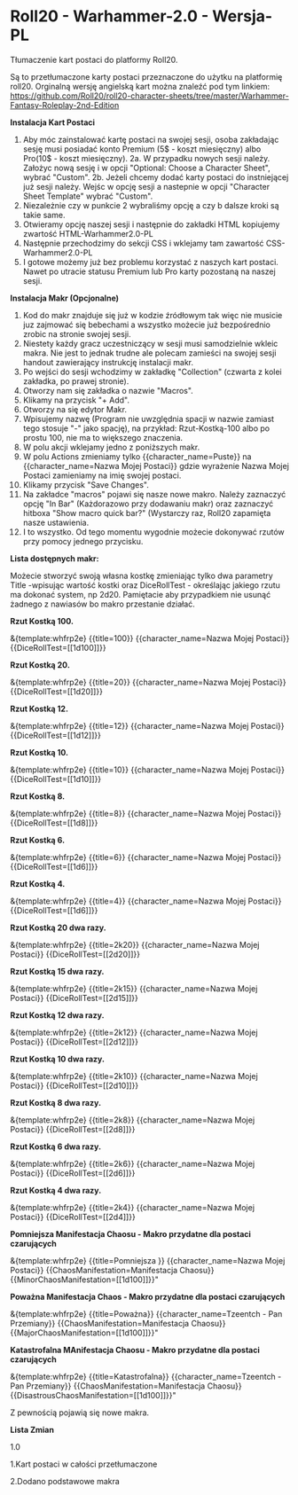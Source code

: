 # Roll20 - Warhammer-2.0 - Wersja-PL
Tłumaczenie kart postaci do platformy Roll20.

Są to przetłumaczone karty postaci przeznaczone do użytku na platformię roll20. 
Orginalną wersję angielską kart można znaleźć pod tym linkiem: https://github.com/Roll20/roll20-character-sheets/tree/master/Warhammer-Fantasy-Roleplay-2nd-Edition

<b>Instalacja Kart Postaci</b>

1. Aby móc zainstalować kartę postaci na swojej sesji, osoba zakładając sesję musi posiadać konto Premium (5$ - koszt miesięczny) albo Pro(10$ - koszt miesięczny). 
2a. W przypadku nowych sesji należy. Założyc nową sesję i w opcji "Optional: Choose a Character Sheet", wybrać "Custom".
2b. Jeżeli chcemy dodać karty postaci do instniejącej już sesji należy. Wejśc w opcję sesji a nastepnie w opcji "Character Sheet Template" wybrać "Custom".
3. Niezależnie czy w punkcie 2 wybraliśmy opcję a czy b dalsze kroki są takie same. 
4. Otwieramy opcję naszej sesji i następnie do zakładki HTML kopiujemy zwartość HTML-Warhammer2.0-PL
5. Następnie przechodzimy do sekcji CSS i wklejamy tam zawartość CSS-Warhammer2.0-PL
6. I gotowe możemy już bez problemu korzystać z naszych kart postaci. Nawet po utracie statusu Premium lub Pro karty pozostaną na naszej sesji.


<b>Instalacja Makr (Opcjonalne)</b>


1. Kod do makr znajduje się już w kodzie źródłowym tak więc nie musicie juz zajmować się bebechami a wszystko możecie już bezpośrednio zrobic na stronie swojej sesji.
2. Niestety każdy gracz uczestniczący w sesji musi samodzielnie wkleic makra. Nie jest to jednak trudne ale polecam zamieści na swojej sesji handout zawierający instrukcję instalacji makr.
3. Po wejści do sesji wchodzimy w zakładkę "Collection" (czwarta z kolei zakładka, po prawej stronie).
4. Otworzy nam się zakładka o nazwie "Macros".
5. Klikamy na przycisk "+ Add".
6. Otworzy na się edytor Makr.
7. Wpisujemy nazwę (Program nie uwzględnia spacji w nazwie zamiast tego stosuje "-" jako spację), na przykład: Rzut-Kostką-100 albo po prostu 100, nie ma to większego znaczenia.
8. W polu akcji wklejamy jedno z poniższych makr.
9. W polu Actions zmieniamy tylko {{character_name=Puste}} na {{character_name=Nazwa Mojej Postaci}} gdzie wyrażenie Nazwa Mojej Postaci zamieniamy na imię swojej postaci.
10. Klikamy przycisk "Save Changes".
11. Na zakładce "macros" pojawi się nasze nowe makro. Należy zaznaczyć opcję "In Bar" (Każdorazowo przy dodawaniu makr) oraz zaznaczyć hitboxa "Show macro quick bar?" (Wystarczy raz, Roll20 zapamięta nasze ustawienia.
12. I to wszystko. Od tego momentu wygodnie możecie dokonywać rzutów przy pomocy jednego przycisku.


<b>Lista dostępnych makr:</b>


Możecie stworzyć swoją własna kostkę zmieniając tylko dwa parametry Title -wpisując wartość kostki oraz DiceRollTest - określając jakiego rzutu ma dokonać system, np 2d20. Pamiętacie aby przypadkiem nie usunąć żadnego z nawiasów bo makro przestanie działać.


<b>Rzut Kostką 100.</b>

&{template:whfrp2e} {{title=100}} {{character_name=Nazwa Mojej Postaci}} {{DiceRollTest=[[1d100]]}}

<b>Rzut Kostką 20.</b>

&{template:whfrp2e} {{title=20}} {{character_name=Nazwa Mojej Postaci}} {{DiceRollTest=[[1d20]]}}

<b>Rzut Kostką 12.</b>

&{template:whfrp2e} {{title=12}} {{character_name=Nazwa Mojej Postaci}} {{DiceRollTest=[[1d12]]}}

<b>Rzut Kostką 10.</b>

&{template:whfrp2e} {{title=10}} {{character_name=Nazwa Mojej Postaci}} {{DiceRollTest=[[1d10]]}}

<b>Rzut Kostką 8.</b>

&{template:whfrp2e} {{title=8}} {{character_name=Nazwa Mojej Postaci}} {{DiceRollTest=[[1d8]]}}

<b>Rzut Kostką 6.</b>

&{template:whfrp2e} {{title=6}} {{character_name=Nazwa Mojej Postaci}} {{DiceRollTest=[[1d6]]}}

<b>Rzut Kostką 4.</b>

&{template:whfrp2e} {{title=4}} {{character_name=Nazwa Mojej Postaci}} {{DiceRollTest=[[1d6]]}}

<b>Rzut Kostką 20 dwa razy.</b>

&{template:whfrp2e} {{title=2k20}} {{character_name=Nazwa Mojej Postaci}} {{DiceRollTest=[[2d20]]}}

<b>Rzut Kostką 15 dwa razy.</b>

&{template:whfrp2e} {{title=2k15}} {{character_name=Nazwa Mojej Postaci}} {{DiceRollTest=[[2d15]]}}

<b>Rzut Kostką 12 dwa razy.</b>

&{template:whfrp2e} {{title=2k12}} {{character_name=Nazwa Mojej Postaci}} {{DiceRollTest=[[2d12]]}}

<b>Rzut Kostką 10 dwa razy.</b>

&{template:whfrp2e} {{title=2k10}} {{character_name=Nazwa Mojej Postaci}} {{DiceRollTest=[[2d10]]}}

<b>Rzut Kostką 8 dwa razy.</b>

&{template:whfrp2e} {{title=2k8}} {{character_name=Nazwa Mojej Postaci}} {{DiceRollTest=[[2d8]]}}

<b>Rzut Kostką 6 dwa razy.</b>

&{template:whfrp2e} {{title=2k6}} {{character_name=Nazwa Mojej Postaci}} {{DiceRollTest=[[2d6]]}}

<b>Rzut Kostką 4 dwa razy.</b>

&{template:whfrp2e} {{title=2k4}} {{character_name=Nazwa Mojej Postaci}} {{DiceRollTest=[[2d4]]}}

<b>Pomniejsza Manifestacja Chaosu - Makro przydatne dla postaci czarujących</b>

&{template:whfrp2e} {{title=Pomniejsza }} {{character_name=Nazwa Mojej Postaci}} {{ChaosManifestation=Manifestacja Chaosu}} {{MinorChaosManifestation=[[1d100]]}}"

<b>Poważna Manifestacja Chaos - Makro przydatne dla postaci czarujących</b> 

&{template:whfrp2e} {{title=Poważna}} {{character_name=Tzeentch - Pan Przemiany}} {{ChaosManifestation=Manifestacja Chaosu}} {{MajorChaosManifestation=[[1d100]]}}"

<b>Katastrofalna MAnifestacja Chaosu - Makro przydatne dla postaci czarujących</b>

&{template:whfrp2e} {{title=Katastrofalna}} {{character_name=Tzeentch - Pan Przemiany}} {{ChaosManifestation=Manifestacja Chaosu}} {{DisastrousChaosManifestation=[[1d100]]}}"


Z pewnością pojawią się nowe makra.

<b>Lista Zmian</b>

1.0

1.Kart postaci w całości przetłumaczone

2.Dodano podstawowe makra

